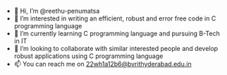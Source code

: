 - 👋 Hi, I’m @reethu-penumatsa
- 👀 I’m interested in writing an efficient, robust and error free code in C programming language 
- 🌱 I’m currently learning C programming language and pursuing B-Tech in IT 
- 💞️ I’m looking to collaborate with similar interested people and develop robust applications using C programming language
- 📫 You can reach me on 22wh1a12b6@bvrithyderabad.edu.in 

<!---
reethu-penumatsa/reethu-penumatsa is a ✨ special ✨ repository because its `README.md` (this file) appears on your GitHub profile.
You can click the Preview link to take a look at your changes.
--->
